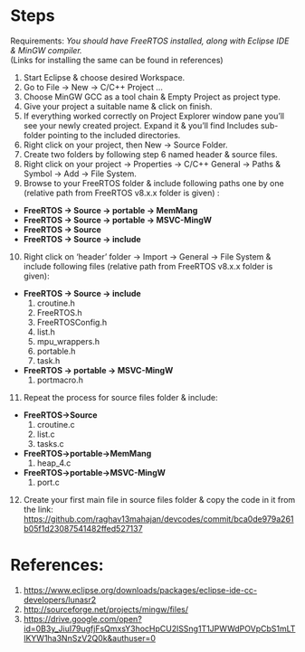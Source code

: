 Steps
========

Requirements: *You should have FreeRTOS installed, along with Eclipse IDE & MinGW compiler.*  
(Links for installing the same can be found in references)

1. Start Eclipse & choose desired Workspace.
2. Go to File -> New -> C/C++ Project …
3. Choose MinGW GCC as a tool chain & Empty Project as project type.
4. Give your project a suitable name & click on finish.
5. If everything worked correctly on Project Explorer window pane you’ll see your newly
created project. Expand it & you’ll find Includes sub-folder pointing to the included
directories.
6. Right click on your project, then New -> Source Folder.
7. Create two folders by following step 6 named header & source files.
8. Right click on your project -> Properties -> C/C++ General -> Paths & Symbol -> Add -> File
System.
9. Browse to your FreeRTOS folder & include following paths one by one 
(relative path from FreeRTOS v8.x.x folder is given) : 
  * **FreeRTOS -> Source -> portable -> MemMang**
  * **FreeRTOS -> Source -> portable -> MSVC-MingW**
  * **FreeRTOS -> Source**
  * **FreeRTOS -> Source -> include**
10. Right click on ‘header’ folder -> Import -> General -> File System & include following files
(relative path from FreeRTOS v8.x.x folder is given):
  * **FreeRTOS -> Source -> include**
    1. croutine.h
    2. FreeRTOS.h
    3. FreeRTOSConfig.h
    4. list.h
    5. mpu_wrappers.h
    6. portable.h
    7. task.h 
  * **FreeRTOS -> portable -> MSVC-MingW**
    1. portmacro.h
11. Repeat the process for source files folder & include:
  * **FreeRTOS->Source**
    1. croutine.c
    2. list.c
    3. tasks.c
  * **FreeRTOS->portable->MemMang**
    1. heap_4.c
  * **FreeRTOS->portable->MSVC-MingW**
    1. port.c
12. Create your first main file in source files folder & copy the code in it from the link:
https://github.com/raghav13mahajan/devcodes/commit/bca0de979a261b05f1d23087541482ffed527137



References:
==========

1. https://www.eclipse.org/downloads/packages/eclipse-ide-cc-developers/lunasr2
2. http://sourceforge.net/projects/mingw/files/
3. https://drive.google.com/open?id=0B3y_JiuI79ugfjFsQmxsY3hocHpCU2lSSng1T1JPWWdPOVpCbS1mLTlKYW1ha3NnSzV2Q0k&authuser=0
